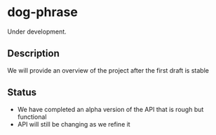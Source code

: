 # dog-phrase

Under development.

## Description

We will provide an overview of the project after the first draft is stable

## Status

* We have completed an alpha version of the API that is rough but functional
* API will still be changing as we refine it

